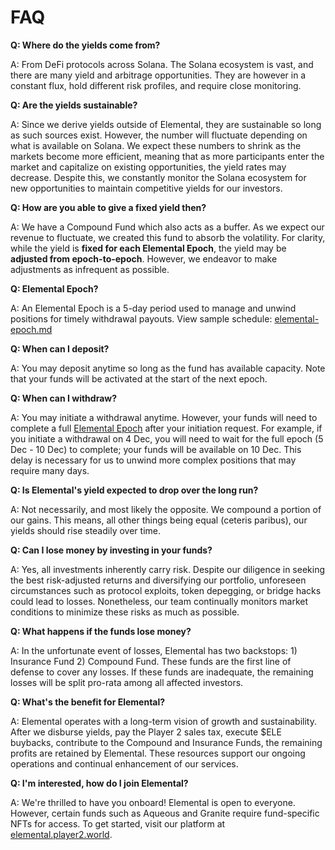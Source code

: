 # FAQ

**Q: Where do the yields come from?**

A: From DeFi protocols across Solana. The Solana ecosystem is vast, and there are many yield and arbitrage opportunities. They are however in a constant flux, hold different risk profiles, and require close monitoring.

**Q: Are the yields sustainable?**

A: Since we derive yields outside of Elemental, they are sustainable so long as such sources exist. However, the number will fluctuate depending on what is available on Solana. We expect these numbers to shrink as the markets become more efficient, meaning that as more participants enter the market and capitalize on existing opportunities, the yield rates may decrease. Despite this, we constantly monitor the Solana ecosystem for new opportunities to maintain competitive yields for our investors.

**Q: How are you able to give a fixed yield then?**

A: We have a Compound Fund which also acts as a buffer. As we expect our revenue to fluctuate, we created this fund to absorb the volatility. For clarity, while the yield is **fixed for each Elemental Epoch**, the yield may be **adjusted from epoch-to-epoch**. However, we endeavor to make adjustments as infrequent as possible.

**Q: Elemental Epoch?**

A: An Elemental Epoch is a 5-day period used to manage and unwind positions for timely withdrawal payouts. View sample schedule: [elemental-epoch.md](elemental-epoch.md "mention")

**Q: When can I deposit?**

A: You may deposit anytime so long as the fund has available capacity. Note that your funds will be activated at the start of the next epoch.

**Q: When can I withdraw?**

A: You may initiate a withdrawal anytime. However, your funds will need to complete a full [Elemental Epoch](elemental-epoch.md) after your initiation request. For example, if you initiate a withdrawal on 4 Dec, you will need to wait for the full epoch (5 Dec - 10 Dec) to complete; your funds will be available on 10 Dec. This delay is necessary for us to unwind more complex positions that may require many days.

**Q: Is Elemental's yield expected to drop over the long run?**

A: Not necessarily, and most likely the opposite. We compound a portion of our gains. This means, all other things being equal (ceteris paribus), our yields should rise steadily over time.

**Q: Can I lose money by investing in your funds?**

A: Yes, all investments inherently carry risk. Despite our diligence in seeking the best risk-adjusted returns and diversifying our portfolio, unforeseen circumstances such as protocol exploits, token depegging, or bridge hacks could lead to losses. Nonetheless, our team continually monitors market conditions to minimize these risks as much as possible.

**Q: What happens if the funds lose money?**

A: In the unfortunate event of losses, Elemental has two backstops: 1) Insurance Fund 2) Compound Fund. These funds are the first line of defense to cover any losses. If these funds are inadequate, the remaining losses will be split pro-rata among all affected investors.

**Q: What's the benefit for Elemental?**

A: Elemental operates with a long-term vision of growth and sustainability. After we disburse yields, pay the Player 2 sales tax, execute $ELE buybacks, contribute to the Compound and Insurance Funds, the remaining profits are retained by Elemental. These resources support our ongoing operations and continual enhancement of our services.

**Q: I'm interested, how do I join Elemental?**

A: We're thrilled to have you onboard! Elemental is open to everyone. However, certain funds such as Aqueous and Granite require fund-specific NFTs for access. To get started, visit our platform at [elemental.player2.world](https://elemental.player2.world/).&#x20;
